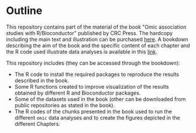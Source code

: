 # Outline
This repository contains part of the material of the book "Omic association studies with R/Bioconductor" published by CRC Press. The 
hardcopy including the main text and illustration can be purchased [here](https://www.crcpress.com/Omic-Association-Studies-with-R-and-Bioconductor/Gonzalez-Caceres/p/book/9781138340565).
A bookdown describing the aim of the book and the specific content of each chapter and the R code used illustrate data analyses is
available in this [link](https://isglobal-brge.github.io/book_omic_association/).

This repository includes (they can be accessed through the bookdown): 

- The R code to install the required packages to reproduce the results described in the book.
- Some R functions created to improve visualization of the results obtained by different R and Bioconductor packages.
- Some of the datasets used in the book (other can be downloaded from public repositories as stated in the book).
- The R codes of the chunks presented in the book used to run the different `omic` data analyses and to create the figures
depicted in the different Chapters.



